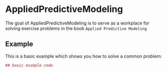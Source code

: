 
<!-- README.md is generated from README.Rmd. Please edit that file -->
AppliedPredictiveModeling
=========================

The goal of AppliedPredictiveModeling is to serve as a workplace for solving exercise problems in the book `Applied Predictive Modeling`

Example
-------

This is a basic example which shows you how to solve a common problem:

``` r
## basic example code
```
